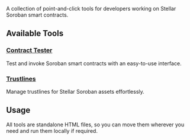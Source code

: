 A collection of point-and-click tools for developers working on Stellar Soroban smart contracts.

## Available Tools

### [Contract Tester](https://jamesbachini.github.io/Soroban-Dev-Tools/invoke.html)
Test and invoke Soroban smart contracts with an easy-to-use interface.

### [Trustlines](https://jamesbachini.github.io/Soroban-Dev-Tools/trustlines.html)
Manage trustlines for Stellar Soroban assets effortlessly.

## Usage
All tools are standalone HTML files, so you can move them wherever you need and run them locally if required.
